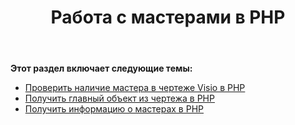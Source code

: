 ﻿---
title: Работа с мастерами в PHP
type: docs
weight: 20
url: /ru/java/working-with-masters-in-php/
---
**Этот раздел включает следующие темы:**

- [Проверить наличие мастера в чертеже Visio в PHP](/diagram/ru/java/check-presence-of-a-master-in-the-visio-drawing-in-php/)
- [Получить главный объект из чертежа в PHP](/diagram/ru/java/get-master-object-from-drawing-in-php/)
- [Получить информацию о мастерах в PHP](/diagram/ru/java/retrieve-the-masters-information-in-php/)
